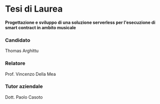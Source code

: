 # Tesi di Laurea

**Progettazione e sviluppo di una soluzione serverless per l'esecuzione di smart contract in ambito musicale**

### Candidato

Thomas Arghittu

### Relatore

Prof. Vincenzo Della Mea

### Tutor aziendale

Dott. Paolo Casoto
